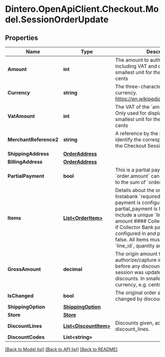 # Dintero.OpenApiClient.Checkout.Model.SessionOrderUpdate

## Properties

Name | Type | Description | Notes
------------ | ------------- | ------------- | -------------
**Amount** | **int** | The amount to authorize/capture including VAT and discounts. In smallest unit for the currency, e.g. cents  | [optional] 
**Currency** | **string** | The three-character ISO-4217 currency. https://en.wikipedia.org/wiki/ISO_4217 | [optional] 
**VatAmount** | **int** | The VAT of the &#x60;amount&#x60; parameter. Only used for display purposes.  In smallest unit for the currency, e.g. cents  | [optional] 
**MerchantReference2** | **string** | A reference by the merchant to identify the corresponding order for the Checkout Session  | [optional] 
**ShippingAddress** | [**OrderAddress**](OrderAddress.md) |  | [optional] 
**BillingAddress** | [**OrderAddress**](OrderAddress.md) |  | [optional] 
**PartialPayment** | **bool** | This is a partial payment where the &#x60;order.amount&#x60; can be lower or equal to the sum of &#x60;order.items.amount&#x60;  | [optional] [default to false]
**Items** | [**List&lt;OrderItem&gt;**](OrderItem.md) | Details about the order items.  #### Instabank &#x60;required&#x60; if Instabank payment is configured in and partial_payment is false. All items must include a unique &#x60;line_id&#x60;, quantity and amount  #### Collector Bank &#x60;required&#x60; if Collector Bank payment is configured in and partial_payment is false. All items must include a unique &#x60;line_id&#x60;, quantity and amount  | [optional] 
**GrossAmount** | **decimal** | The origin amount to authorize/capture including VAT before any discount, only set if the session was updated when calculating discounts.  In smallest unit for the currency, e.g. cents  | [optional] [readonly] 
**IsChanged** | **bool** | The original order amount was changed by discount given.  | [optional] [readonly] 
**ShippingOption** | [**ShippingOption**](ShippingOption.md) |  | [optional] 
**Store** | [**Store**](Store.md) |  | [optional] 
**DiscountLines** | [**List&lt;DiscountItem&gt;**](DiscountItem.md) | Discounts given, additions to any items discount_lines.  | [optional] 
**DiscountCodes** | **List&lt;string&gt;** |  | [optional] 

[[Back to Model list]](../README.md#documentation-for-models) [[Back to API list]](../README.md#documentation-for-api-endpoints) [[Back to README]](../README.md)

